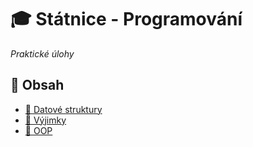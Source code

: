 # 🎓 Státnice - Programování  
*Praktické úlohy*  

## 📌 Obsah  
- [📂 Datové struktury](#-datove_struktury)  
- [📂 Výjimky](#-vyjimky)  
- [📂 OOP](#-OOP)  



